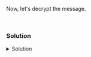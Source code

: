 Now, let's decrypt the message.

<br>

### Solution
<details>
<summary>Solution</summary>

Decrypt your message.

```plain
openssl pkeyutl -decrypt -inkey private.pem -in message.enc -out decrypted.txt
```{{exec}}

Check the content of decrypted.txt.
```plain
cat decrypted.txt
```{{exec}}

</details>